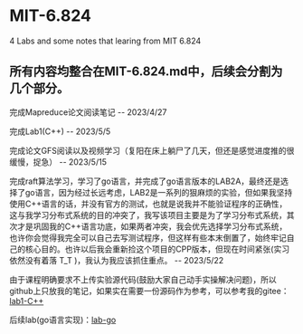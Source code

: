 # MIT-6.824
4 Labs and some notes that learing from MIT 6.824

## 所有内容均整合在MIT-6.824.md中，后续会分割为几个部分。

完成Mapreduce论文阅读笔记
-- 2023/4/27

完成Lab1(C++)
-- 2023/5/5

完成论文GFS阅读以及视频学习（复阳在床上躺尸了几天，但还是感觉进度推的很缓慢，捉急）
-- 2023/5/15

完成raft算法学习，学习了go语言，并完成了go语言版本的LAB2A，最终还是选择了go语言，因为经过长远考虑，LAB2是一系列的狠麻烦的实验，但如果我坚持使用C++语言的话，并没有官方的测试，也就是说我并不能验证程序的正确性，这与我学习分布式系统的目的冲突了，我写该项目主要是为了学习分布式系统，其次才是巩固我的C++语言功底，如果两者冲突，我会优先选择学习分布式系统，也许你会觉得我完全可以自己去写测试程序，但这样有些本末倒置了，始终牢记自己的核心目的。也许以后我会重新捡这个项目的CPP版本，但现在时间紧张(实习依然没有着落 T_T )，我认为我应该抓住重点。
-- 2023/5/22

由于课程明确要求不上传实验源代码(鼓励大家自己动手实操解决问题)，所以github上只放我的笔记，如果实在需要一份源码作为参考，可以参考我的gitee：[lab1-C++](https://gitee.com/moni_world/mit6.824-cpp.git)

后续lab(go语言实现)：[lab-go](https://gitee.com/moni_world/6.824.git)
